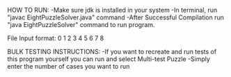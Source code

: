 HOW TO RUN:
-Make sure jdk is installed in your system
-In terminal, run "javac EightPuzzleSolver.java" command
-After Successful Compilation run "java EightPuzzleSolver" command to run program.


File Input format:
0 1 2 
3 4 5
6 7 8

BULK TESTING INSTRUCTIONS:
-If you want to recreate and run tests of this program yourself you can run and select Multi-test Puzzle
-Simply enter the number of cases you want to run
